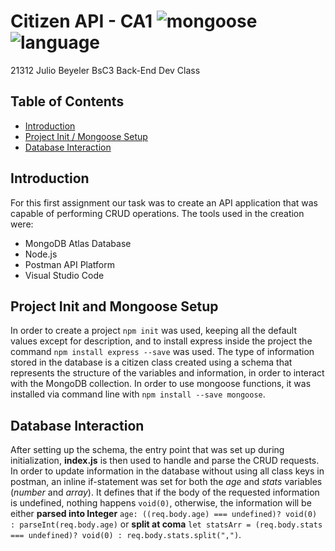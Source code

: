 # Citizen API - CA1 ![mongoose](https://img.shields.io/badge/db-mongoose-brightgreen) ![language](https://img.shields.io/badge/-javascript-red)
21312 Julio Beyeler BsC3 Back-End Dev Class
## Table of Contents
* [Introduction](#introduction)
* [Project Init / Mongoose Setup](#project-init-and-mongoose-setup)
* [Database Interaction](#database-interaction)
## Introduction
For this first assignment our task was to create an API application that was capable of performing CRUD operations. The tools used in the creation were:
- MongoDB Atlas Database
- Node.js
- Postman API Platform
- Visual Studio Code

## Project Init and Mongoose Setup
In order to create a project `npm init` was used, keeping all the default values except for description, and to install express inside the project the command `npm install express --save` was used. 
The type of information stored in the database is a citizen class created using a schema that represents the structure of the variables and information, in order to interact with the MongoDB collection. In order to use mongoose functions, it was installed via command line with `npm install --save mongoose`.

## Database Interaction
After setting up the schema, the entry point that was set up during initialization, **index.js** is then used to handle and parse the CRUD requests.  In order to update information in the database without using all class keys in postman, an inline if-statement was set for both the *age* and *stats* variables (*number* and *array*). It defines that if the body of the requested information is undefined, nothing happens `void(0)`, otherwise, the information will be either **parsed into Integer** `age: ((req.body.age) === undefined)? void(0) : parseInt(req.body.age)` or **split at coma** `let statsArr = (req.body.stats === undefined)? void(0) : req.body.stats.split(",")`.

